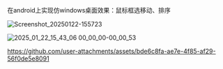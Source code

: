 在android上实现仿windows桌面效果：鼠标框选移动、排序

![Screenshot_20250122-155723](https://github.com/user-attachments/assets/ae38d4fa-e768-49af-ab5d-a2c14e6ee375)




![2025_01_22_15_43_06 00_00_00-00_00_53](https://github.com/user-attachments/assets/59eb9175-3054-4e27-9dc2-7d6af89e0486)


https://github.com/user-attachments/assets/bde6c8fa-ae7e-4f85-af29-56f0de5e8091

